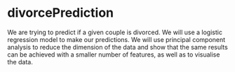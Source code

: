 # divorcePrediction
We are trying to predict if a given couple is divorced. We will use a logistic regression model to make our predictions. We will use principal component analysis to reduce the dimension of the data and show that the same results can be achieved with a smaller number of features, as well as to visualise the data.
